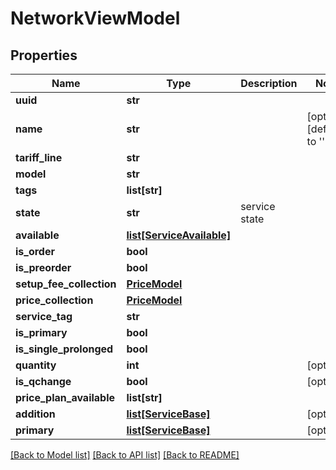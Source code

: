 # NetworkViewModel

## Properties
Name | Type | Description | Notes
------------ | ------------- | ------------- | -------------
**uuid** | **str** |  | 
**name** | **str** |  | [optional] [default to '']
**tariff_line** | **str** |  | 
**model** | **str** |  | 
**tags** | **list[str]** |  | 
**state** | **str** | service state | 
**available** | [**list[ServiceAvailable]**](ServiceAvailable.md) |  | 
**is_order** | **bool** |  | 
**is_preorder** | **bool** |  | 
**setup_fee_collection** | [**PriceModel**](PriceModel.md) |  | 
**price_collection** | [**PriceModel**](PriceModel.md) |  | 
**service_tag** | **str** |  | 
**is_primary** | **bool** |  | 
**is_single_prolonged** | **bool** |  | 
**quantity** | **int** |  | [optional] 
**is_qchange** | **bool** |  | [optional] 
**price_plan_available** | **list[str]** |  | 
**addition** | [**list[ServiceBase]**](ServiceBase.md) |  | [optional] 
**primary** | [**list[ServiceBase]**](ServiceBase.md) |  | [optional] 

[[Back to Model list]](../README.md#documentation-for-models) [[Back to API list]](../README.md#documentation-for-api-endpoints) [[Back to README]](../README.md)


